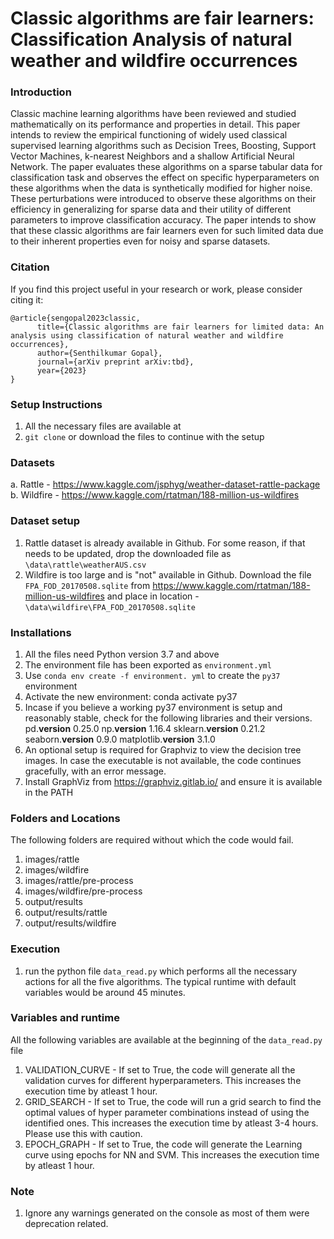 # Classic algorithms are fair learners: Classification Analysis of natural weather and wildfire occurrences
### Introduction
Classic machine learning algorithms have been reviewed and studied mathematically on its performance and properties in detail. This paper intends to review the empirical functioning of widely used classical supervised learning algorithms such as Decision Trees, Boosting, Support Vector Machines, k-nearest Neighbors and a shallow Artificial Neural Network. The paper evaluates these algorithms on a sparse tabular data for classification task and observes the effect on specific hyperparameters on these algorithms when the data is synthetically modified for higher noise. These perturbations were introduced to observe these algorithms on their efficiency in generalizing for sparse data and their utility of different parameters to improve classification accuracy. The paper intends to show that these classic algorithms are fair learners even for such limited data due to their inherent properties even for noisy and sparse datasets.

### Citation
If you find this project useful in your research or work, please consider citing it:
```
@article{sengopal2023classic,
      title={Classic algorithms are fair learners for limited data: An analysis using classification of natural weather and wildfire occurrences}, 
      author={Senthilkumar Gopal},
      journal={arXiv preprint arXiv:tbd},
      year={2023}
}
```
### Setup Instructions
1. All the necessary files are available at <add repo link>
2. `git clone` or download the files to continue with the setup

### Datasets
a. Rattle - https://www.kaggle.com/jsphyg/weather-dataset-rattle-package
b. Wildfire - https://www.kaggle.com/rtatman/188-million-us-wildfires

### Dataset setup
1. Rattle dataset is already available in Github. For some reason, if that needs to be updated, drop the downloaded file as `\data\rattle\weatherAUS.csv`
2. Wildfire is too large and is "not" available in Github. Download the file `FPA_FOD_20170508.sqlite` from https://www.kaggle.com/rtatman/188-million-us-wildfires and place in location - `\data\wildfire\FPA_FOD_20170508.sqlite`

### Installations
1. All the files need Python version 3.7 and above
2. The environment file has been exported as `environment.yml`
3. Use `conda env create -f environment. yml` to create the `py37` environment
4. Activate the new environment: conda activate py37
5. Incase if you believe a working py37 environment is setup and reasonably stable, check for the following libraries and their versions.
    pd.__version__ 0.25.0
    np.__version__ 1.16.4
    sklearn.__version__ 0.21.2
    seaborn.__version__ 0.9.0
    matplotlib.__version__ 3.1.0
6. An optional setup is required for Graphviz to view the decision tree images. In case the executable is not available, the code continues gracefully, with an error message.
7. Install GraphViz from https://graphviz.gitlab.io/ and ensure it is available in the PATH

### Folders and Locations
The following folders are required without which the code would fail.
1. images/rattle
2. images/wildfire
3. images/rattle/pre-process
4. images/wildfire/pre-process
5. output/results
6. output/results/rattle
7. output/results/wildfire

### Execution
1. run the python file `data_read.py` which performs all the necessary actions for all the five algorithms. The typical runtime with default variables would be around 45 minutes.

### Variables and runtime

All the following variables are available at the beginning of the `data_read.py` file
1. VALIDATION_CURVE - If set to True, the code will generate all the validation curves for different hyperparameters. This increases the execution time by atleast 1 hour.
2. GRID_SEARCH - If set to True, the code will run a grid search to find the optimal values of hyper parameter combinations instead of using the identified ones. This increases the execution time by atleast 3-4 hours. Please use this with caution.
3. EPOCH_GRAPH - If set to True, the code will generate the Learning curve using epochs for NN and SVM. This increases the execution time by atleast 1 hour.

### Note
1. Ignore any warnings generated on the console as most of them were deprecation related.
